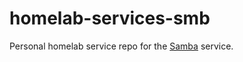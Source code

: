 # homelab-services-smb

Personal homelab service repo for the [Samba](https://github.com/samba-team) service.
